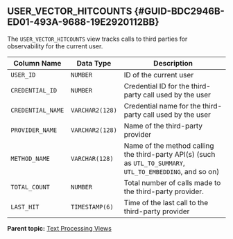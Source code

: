 ## USER_VECTOR_HITCOUNTS {#GUID-BDC2946B-ED01-493A-9688-19E2920112BB}

The `USER_VECTOR_HITCOUNTS` view tracks calls to third parties for observability for the current user. 

Column Name  |  Data Type  |  Description   
---|---|---  
`USER_ID` | `NUMBER` |  ID of the current user  
`CREDENTIAL_ID` | `NUMBER` |  Credential ID for the third-party call used by the user  
`CREDENTIAL_NAME` | `VARCHAR2(128)` |  Credential name for the third-party call used by the user  
`PROVIDER_NAME` | `VARCHAR2(128)` |  Name of the third-party provider  
`METHOD_NAME` | `VARCHAR(128)` |  Name of the method calling the third-party API(s) (such as `UTL_TO_SUMMARY`, `UTL_TO_EMBEDDING`, and so on)   
`TOTAL_COUNT` | `NUMBER` |  Total number of calls made to the third-party provider.  
`LAST_HIT` | `TIMESTAMP(6)` |  Time of the last call to the third-party provider  
  
**Parent topic:** [Text Processing Views](text-processing-views.md)
